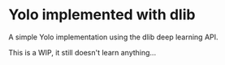 # Yolo implemented with dlib

A simple Yolo implementation using the dlib deep learning API.

This is a WIP, it still doesn't learn anything...
